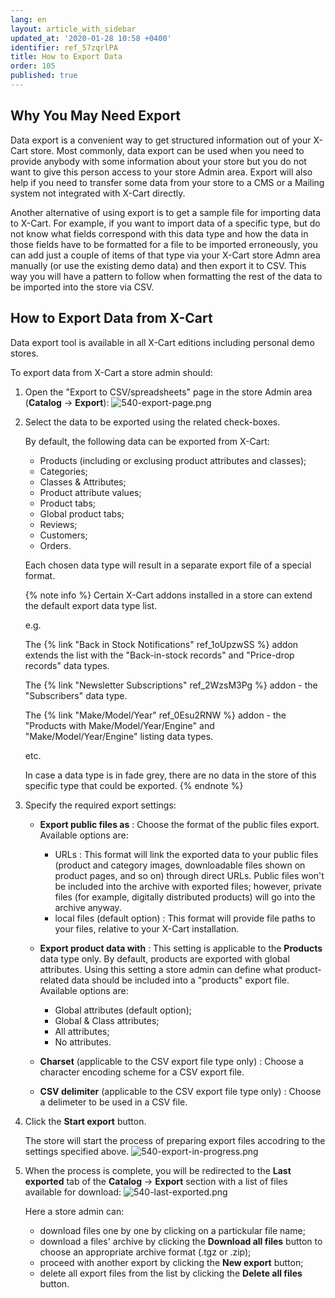 ```yaml
---
lang: en
layout: article_with_sidebar
updated_at: '2020-01-28 10:58 +0400'
identifier: ref_57zqrlPA
title: How to Export Data
order: 105
published: true
---
```

## Why You May Need Export

Data export is a convenient way to get structured information out of your X-Cart store. Most commonly, data export can be used when you need to provide anybody with some information about your store but you do not want to give this person access to your store Admin area. Export will also help if you need to transfer some data from your store to a CMS or a Mailing system not integrated with X-Cart directly. 

Another alternative of using export is to get a sample file for importing data to X-Cart. For example, if you want to import data of a specific type, but do not know what fields correspond with this data type and how the data in those fields have to be formatted for a file to be imported erroneously, you can add just a couple of items of that type via your X-Cart store Admn area manually (or use the existing demo data) and then export it to CSV. This way you will have a pattern to follow when formatting the rest of the data to be imported into the store via CSV.

## How to Export Data from X-Cart

Data export tool is available in all X-Cart editions including personal demo stores. 

To export data from X-Cart a store admin should:

1. Open the "Export to CSV/spreadsheets" page in the store Admin area (**Catalog** -> **Export**):
   ![540-export-page.png]({{site.baseurl}}/attachments/ref_57zqrlPA/540-export-page.png)

2. Select the data to be exported using the related check-boxes.
   
   By default, the following data can be exported from X-Cart:
   * Products (including or exclusing product attributes and classes);
   * Categories;
   * Classes & Attributes;
   * Product attribute values;
   * Product tabs; 
   * Global product tabs; 
   * Reviews;
   * Customers;
   * Orders.
   
   Each chosen data type will result in a separate export file of a special format. 
   
   {% note info %}
   Certain X-Cart addons installed in a store can extend the default export data type list. 
   
   e.g.
   
   The {% link "Back in Stock Notifications" ref_1oUpzwSS %} addon extends the list with the "Back-in-stock records" and "Price-drop records" data types.
   
   The {% link "Newsletter Subscriptions" ref_2WzsM3Pg %} addon - the "Subscribers" data type.
   
   The {% link "Make/Model/Year" ref_0Esu2RNW %} addon - the "Products with Make/Model/Year/Engine" and "Make/Model/Year/Engine" listing data types.
   
   etc.
   
   In case a data type is in fade grey, there are no data in the store of this specific type that could be exported.
   {% endnote %}
   
3. Specify the required export settings:

   * **Export public files as** : Choose the format of the public files export. Available options are: 
       * URLs : This format will link the exported data to your public files (product and category images, downloadable files shown on product pages, and so on) through direct URLs. Public files won't be included into the archive with exported files; however, private files (for example, digitally distributed products) will go into the archive anyway.
       * local files (default option) : This format will provide file paths to your files, relative to your X-Cart installation.
   * **Export product data with** : This setting is applicable to the **Products** data type only. By default, products are exported with global attributes. Using this setting a store admin can define what product-related data should be included into a "products" export file. Available options are:
     * Global attributes (default option);
     * Global & Class attributes;
     * All attributes;
     * No attributes.
     
   * **Charset** (applicable to the CSV export file type only) : Choose a character encoding scheme for a CSV export file. 
   * **CSV delimiter** (applicable to the CSV export file type only) : Choose a delimeter to be used in a CSV file.

4. Click the **Start export** button.
   
   The store will start the process of preparing export files accodring to the settings specified above.
   ![540-export-in-progress.png]({{site.baseurl}}/attachments/ref_57zqrlPA/540-export-in-progress.png)

5. When the process is complete, you will be redirected to the **Last exported** tab of the **Catalog** -> **Export** section with a list of files available for download:
   ![540-last-exported.png]({{site.baseurl}}/attachments/ref_57zqrlPA/540-last-exported.png)
   
   Here a store admin can: 
   * download files one by one by clicking on a partickular file name;
   * download a files' archive by clicking the **Download all files** button to choose an appropriate archive format (.tgz or .zip);
   * proceed with another export by clicking the **New export** button;
   * delete all export files from the list by clicking the **Delete all files** button.
   
   